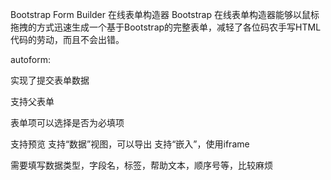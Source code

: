 Bootstrap Form Builder
在线表单构造器
Bootstrap 在线表单构造器能够以鼠标拖拽的方式迅速生成一个基于Bootstrap的完整表单，减轻了各位码农手写HTML代码的劳动，而且不会出错。


autoform:

实现了提交表单数据

支持父表单

表单项可以选择是否为必填项

支持预览
支持“数据”视图，可以导出
支持“嵌入”，使用iframe

需要填写数据类型，字段名，标签，帮助文本，顺序号等，比较麻烦